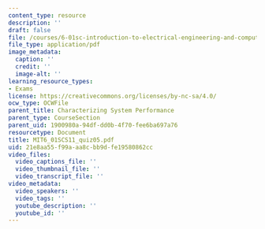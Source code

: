 ```yaml
---
content_type: resource
description: ''
draft: false
file: /courses/6-01sc-introduction-to-electrical-engineering-and-computer-science-i-spring-2011/21e8aa55f99aaa8cbb9dfe19580862cc_MIT6_01SCS11_quiz05.pdf
file_type: application/pdf
image_metadata:
  caption: ''
  credit: ''
  image-alt: ''
learning_resource_types:
- Exams
license: https://creativecommons.org/licenses/by-nc-sa/4.0/
ocw_type: OCWFile
parent_title: Characterizing System Performance
parent_type: CourseSection
parent_uid: 1900980a-94df-dd0b-4f70-fee6ba697a76
resourcetype: Document
title: MIT6_01SCS11_quiz05.pdf
uid: 21e8aa55-f99a-aa8c-bb9d-fe19580862cc
video_files:
  video_captions_file: ''
  video_thumbnail_file: ''
  video_transcript_file: ''
video_metadata:
  video_speakers: ''
  video_tags: ''
  youtube_description: ''
  youtube_id: ''
---
```

